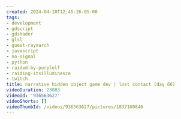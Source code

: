 ```yaml
---
created: 2024-04-18T12:45:26-05:00
tags:
- development
- gdscript
- gdshader
- glsl
- guest-raymarch
- javascript
- no-signal
- python
- raided-by-purplelf
- raiding-itsilluminesce
- twitch
title: narrative hidden object game dev | lost contact (day 66)
videoDuration: 23083
videoId: '936563627'
videoShorts: []
videoThumbId: /videos/936563627/pictures/1837160846
---
```

